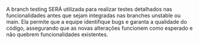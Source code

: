A branch testing SERÁ utilizada para realizar testes detalhados nas funcionalidades
antes que sejam integradas nas branches unstable ou main. Ela permite que a equipe identifique
bugs e garanta a qualidade do código, assegurando que as novas alterações funcionem como esperado
e não quebrem funcionalidades existentes.

